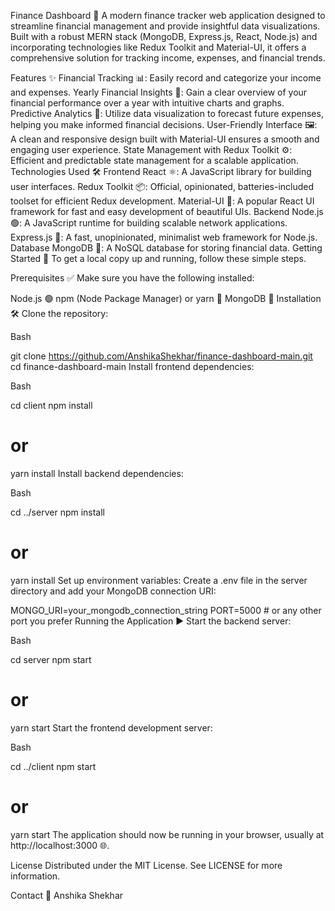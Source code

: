 

Finance Dashboard 💸
A modern finance tracker web application designed to streamline financial management and provide insightful data visualizations. Built with a robust MERN stack (MongoDB, Express.js, React, Node.js) and incorporating technologies like Redux Toolkit and Material-UI, it offers a comprehensive solution for tracking income, expenses, and financial trends.

Features ✨
Financial Tracking 📊: Easily record and categorize your income and expenses.
Yearly Financial Insights 📅: Gain a clear overview of your financial performance over a year with intuitive charts and graphs.
Predictive Analytics 🔮: Utilize data visualization to forecast future expenses, helping you make informed financial decisions.
User-Friendly Interface 🖼️: A clean and responsive design built with Material-UI ensures a smooth and engaging user experience.
State Management with Redux Toolkit ⚙️: Efficient and predictable state management for a scalable application.
Technologies Used 🛠️
Frontend
React ⚛️: A JavaScript library for building user interfaces.
Redux Toolkit 📦: Official, opinionated, batteries-included toolset for efficient Redux development.
Material-UI 🎨: A popular React UI framework for fast and easy development of beautiful UIs.
Backend
Node.js 🟢: A JavaScript runtime for building scalable network applications.
Express.js 🚀: A fast, unopinionated, minimalist web framework for Node.js.
Database
MongoDB 🍃: A NoSQL database for storing financial data.
Getting Started 🚀
To get a local copy up and running, follow these simple steps.

Prerequisites ✅
Make sure you have the following installed:

Node.js 🟢
npm (Node Package Manager) or yarn 🧶
MongoDB 🍃
Installation 🛠️
Clone the repository:

Bash

git clone https://github.com/AnshikaShekhar/finance-dashboard-main.git
cd finance-dashboard-main
Install frontend dependencies:

Bash

cd client
npm install
# or
yarn install
Install backend dependencies:

Bash

cd ../server
npm install
# or
yarn install
Set up environment variables:
Create a .env file in the server directory and add your MongoDB connection URI:

MONGO_URI=your_mongodb_connection_string
PORT=5000 # or any other port you prefer
Running the Application ▶️
Start the backend server:

Bash

cd server
npm start
# or
yarn start
Start the frontend development server:

Bash

cd ../client
npm start
# or
yarn start
The application should now be running in your browser, usually at http://localhost:3000 🌐.

License
Distributed under the MIT License. See LICENSE for more information.

Contact 👤
Anshika Shekhar
